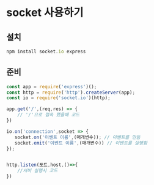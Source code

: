 # socket 사용하기

## 설치

```javascript
npm install socket.io express
```

## 준비

``` javascript
const app = require('express')();
const http = require('http').createServer(app);
const io = require('socket.io')(http);

app.get('/',(req,res) => {
    // '/'으로 접속 했을때 코드
})

io.on('connection',socket => {
   socket.on('이벤트 이름',(매개변수)); // 이벤트를 만듬 
   socket.emit('이벤트 이름',(매개변수)) // 이벤트를 실행함
});


http.listen(포트,host,()=>{
    //서버 실행시 코드
})
```

